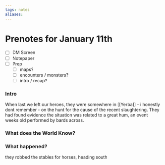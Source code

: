 ```yaml
---
tags: notes
aliases:
---
```


# Prenotes for January 11th
- [ ] DM Screen
- [ ] Notepaper
- [ ] Prep
	- [ ] maps?
	- [ ] encounters / monsters?
	- [ ] intro / recap?

### Intro

When last we left our heroes, they were somewhere in [[Yerba]] - i honestly dont remember - on the hunt for the cause of the recent slaughtering. They had found evidence the situation was related to a great hum, an event weeks old performed by bards across.

### What does the World Know?


### What happened?

they robbed the stables for horses, heading south
